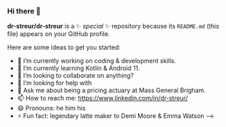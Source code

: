 ### Hi there 👋


**dr-streur/dr-streur** is a ✨ _special_ ✨ repository because its `README.md` (this file) appears on your GitHub profile.

Here are some ideas to get you started:

- 🔭 I’m currently working on coding & development skills.
- 🌱 I’m currently learning Kotlin & Android 11.
- 👯 I’m looking to collaborate on anything?
- 🤔 I’m looking for help with 
- 💬 Ask me about being a pricing actuary at Mass General Brigham. 
- 📫 How to reach me: https://www.linkedin.com/in/dr-streur/
- 😄 Pronouns: he him his
- ⚡ Fun fact: legendary latte maker to Demi Moore & Emma Watson
-->
